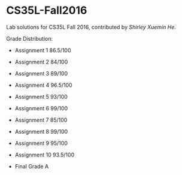 # CS35L-Fall2016

Lab solutions for CS35L Fall 2016, contributed by *Shirley Xuemin He*.

Grade Distribution:   
 * Assignment 1  86.5/100   
 * Assignment 2  84/100   
 * Assignment 3  89/100   
 * Assignment 4  96.5/100   
 * Assignment 5  93/100   
 * Assignment 6  99/100   
 * Assignment 7  85/100   
 * Assignment 8  99/100   
 * Assignment 9  95/100   
 * Assignment 10 93.5/100
  
 * Final Grade A
